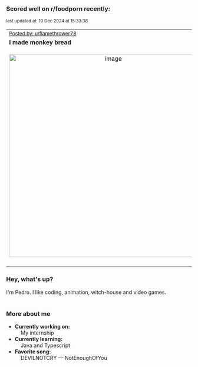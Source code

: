 ### Scored well on r/foodporn recently:

<p align="left"><sub>last updated at: 10 Dec 2024 at 15:33:38</sub></p>

|   |
| --- |
| <sub>[Posted by: u/flamethrower78][source]</sub> |
| **I made monkey bread** | 
|<p align="center"> <img alt="image" src="https://i.redd.it/l2otlv8baj5e1.jpeg" width="550" /> </p>|
|   |

### Hey, what's up?

I'm Pedro. I like coding, animation, witch-house and video games.<br><br>

### More about me
- **Currently working on:**  
&nbsp;&nbsp;&nbsp;&nbsp;My internship
- **Currently learning:**  
&nbsp;&nbsp;&nbsp;&nbsp;Java and Typescript
- **Favorite song:**  
&nbsp;&nbsp;&nbsp;&nbsp;DEVILNOTCRY — NotEnoughOfYou<br><br>

  



  
  
  
[linkedin]: https://linkedin.com/in/pedro-h-r-gomes-8a487b14a/
[gmail]: mailto:pilique11@gmail.com
[source]: https://reddit.com/r/FoodPorn/comments/1h98go2/i_made_monkey_bread/
[redditAPI]: https://www.reddit.com/dev/api/